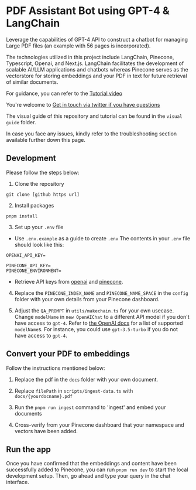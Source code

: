 
# PDF Assistant Bot using GPT-4 & LangChain

Leverage the capabilities of GPT-4 API to construct a chatbot for managing Large PDF files (an example with 56 pages is incorporated).

The technologies utilized in this project include LangChain, Pinecone, Typescript, Openai, and Next.js. LangChain facilitates the development of scalable AI/LLM applications and chatbots whereas Pinecone serves as the vectorstore for storing embeddings and your PDF in text for future retrieval of similar documents.

For guidance, you can refer to the [Tutorial video](https://www.youtube.com/watch?v=ih9PBGVVOO4)

You're welcome to [Get in touch via twitter if you have questions](https://twitter.com/mayowaoshin)

The visual guide of this repository and tutorial can be found in the `visual guide` folder.

In case you face any issues, kindly refer to the troubleshooting section available further down this page.

## Development

Please follow the steps below:

1. Clone the repository

```
git clone [github https url]
```

2. Install packages

```
pnpm install
```

3. Set up your `.env` file

- Use `.env.example` as a guide to create `.env`
  The contents in your `.env` file should look like this:

```
OPENAI_API_KEY=

PINECONE_API_KEY=
PINECONE_ENVIRONMENT=
```

- Retrieve API keys from [openai](https://help.openai.com/en/articles/4936850-where-do-i-find-my-secret-api-key) and [pinecone](https://pinecone.io/).

4. Replace the `PINECONE_INDEX_NAME` and `PINECONE_NAME_SPACE` in the `config` folder with your own details from your Pinecone dashboard.

5. Adjust the `QA_PROMPT` in `utils/makechain.ts` for your own usecase. Change `modelName` in `new OpenAIChat` to a different API model if you don't have access to `gpt-4`. Refer to [the OpenAI docs](https://platform.openai.com/docs/models/model-endpoint-compatibility) for a list of supported `modelName`s. For instance, you could use `gpt-3.5-turbo` if you do not have access to `gpt-4`.

## Convert your PDF to embeddings

Follow the instructions mentioned below:

1. Replace the pdf in the `docs` folder with your own document.

2. Replace `filePath` in `scripts/ingest-data.ts` with `docs/{yourdocname}.pdf`

3. Run the `pnpm run ingest` command to 'ingest' and embed your documents

4. Cross-verify from your Pinecone dashboard that your namespace and vectors have been added.

## Run the app

Once you have confirmed that the embeddings and content have been successfully added to Pinecone, you can run `pnpm run dev` to start the local development setup. Then, go ahead and type your query in the chat interface.
